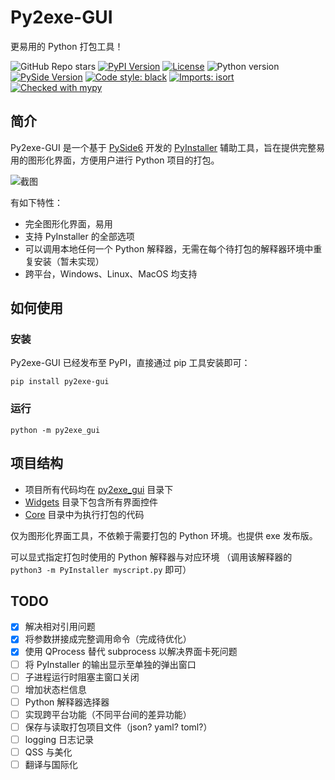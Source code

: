 # Py2exe-GUI

更易用的 Python 打包工具！

![GitHub Repo stars](https://img.shields.io/github/stars/muziing/Py2exe-GUI)
[![PyPI Version](https://img.shields.io/pypi/v/py2exe-gui)](https://pypi.org/project/py2exe-gui/)
[![License](https://img.shields.io/github/license/muziing/Py2exe-GUI)](https://www.gnu.org/licenses/gpl-3.0.html)
![Python version](https://img.shields.io/pypi/pyversions/py2exe-gui)
[![PySide Version](https://img.shields.io/badge/PySide-6.2-blue)](https://doc.qt.io/qtforpython/index.html)
[![Code style: black](https://img.shields.io/badge/code%20style-black-000000.svg)](https://github.com/psf/black)
[![Imports: isort](https://img.shields.io/badge/%20imports-isort-%231674b1?style=flat&labelColor=ef8336)](https://pycqa.github.io/isort/)
[![Checked with mypy](http://www.mypy-lang.org/static/mypy_badge.svg)](http://mypy-lang.org/)

## 简介

Py2exe-GUI 是一个基于 [PySide6](https://doc.qt.io/qtforpython/index.html) 开发的 [PyInstaller](https://pyinstaller.org/) 辅助工具，旨在提供完整易用的图形化界面，方便用户进行 Python 项目的打包。

![截图](docs/source/images/Py2exe-GUI_v0.1.0_screenshot.png)

有如下特性：

- 完全图形化界面，易用
- 支持 PyInstaller 的全部选项
- 可以调用本地任何一个 Python 解释器，无需在每个待打包的解释器环境中重复安装（暂未实现）
- 跨平台，Windows、Linux、MacOS 均支持

## 如何使用

### 安装

Py2exe-GUI 已经发布至 PyPI，直接通过 pip 工具安装即可：

```shell
pip install py2exe-gui
```

### 运行

```shell
python -m py2exe_gui
```

## 项目结构

- 项目所有代码均在 [py2exe_gui](src/py2exe_gui) 目录下
- [Widgets](src/py2exe_gui/Widgets) 目录下包含所有界面控件
- [Core](src/py2exe_gui/Core) 目录中为执行打包的代码

仅为图形化界面工具，不依赖于需要打包的 Python 环境。也提供 exe 发布版。

可以显式指定打包时使用的 Python 解释器与对应环境
（调用该解释器的 `python3 -m PyInstaller myscript.py` 即可）

## TODO

- [x] 解决相对引用问题
- [x] 将参数拼接成完整调用命令（完成待优化）
- [x] 使用 QProcess 替代 subprocess 以解决界面卡死问题
- [ ] 将 PyInstaller 的输出显示至单独的弹出窗口
- [ ] 子进程运行时阻塞主窗口关闭
- [ ] 增加状态栏信息
- [ ] Python 解释器选择器
- [ ] 实现跨平台功能（不同平台间的差异功能）
- [ ] 保存与读取打包项目文件（json? yaml? toml?）
- [ ] logging 日志记录
- [ ] QSS 与美化
- [ ] 翻译与国际化
